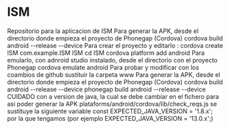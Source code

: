 # ISM
Repositorio para la aplicacion de ISM
Para generar la APK, desde el directorio donde empieza el proyecto de Phonegap (Cordova)
  cordova build android --release --device
Para crear el proyecto y editarlo :
  cordova create ISM com.example.ISM ISM
  cd ISM
  cordova platform add android
Para emularlo, con adnroid studio instalado, desde el directorio con el proyecto Phonegap
  cordova emulate android
Para probar y modificar con los coambios de github
  sustituir la carpeta www
Para generar la APK, desde el directorio donde empieza el proyecto de Phonegap (Cordova)
  cordova build android --release --device
  phonegap build android --release --device
CUIDADO con a version de java, la cual se debe cambiar en el fichero para asi poder generar la APK
  plataforms/android/cordova/lib/check_reqs.js
   se sustituye la siguiente variable 
    const EXPECTED_JAVA_VERSION = '1.8.x'; 
   por la que tengamos (por ejemplo EXPECTED_JAVA_VERSION = '13.0.x';)
  
